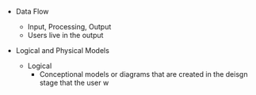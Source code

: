 
- Data Flow
	- Input, Processing, Output
	- Users live in the output

- Logical and Physical Models
	- Logical
		- Conceptional models or diagrams that are created in the deisgn stage that the user w